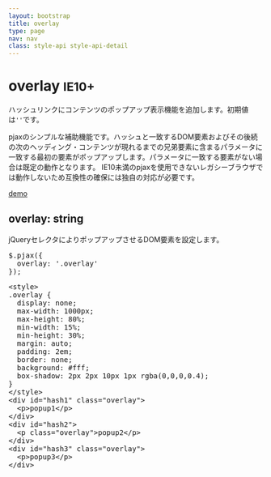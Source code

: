 ```yaml
---
layout: bootstrap
title: overlay
type: page
nav: nav
class: style-api style-api-detail
---
```


# overlay <small><span class="label label-warning">IE10+</span></small>
ハッシュリンクにコンテンツのポップアップ表示機能を追加します。初期値は`''`です。

pjaxのシンプルな補助機能です。ハッシュと一致するDOM要素およびその後続の次のヘッディング・コンテンツが現れるまでの兄弟要素に含まるパラメータに一致する最初の要素がポップアップします。パラメータに一致する要素がない場合は既定の動作となります。
IE10未満のpjaxを使用できないレガシーブラウザでは動作しないため互換性の確保には独自の対応が必要です。

<a href="{{ site.basepath }}demo/overlay/" target="_blank" class="btn btn-primary" role="button">demo</a>

## overlay: string
jQueryセレクタによりポップアップさせるDOM要素を設定します。

<pre class="sh brush: js;">
$.pjax({
  overlay: '.overlay'
});
</pre>

<pre class="sh brush: html;">
&lt;style&gt;
.overlay {
  display: none;
  max-width: 1000px;
  max-height: 80%;
  min-width: 15%;
  min-height: 30%;
  margin: auto;
  padding: 2em;
  border: none;
  background: #fff;
  box-shadow: 2px 2px 10px 1px rgba(0,0,0,0.4);
}
&lt;/style&gt;
&lt;div id="hash1" class="overlay"&gt;
  &lt;p&gt;popup1&lt;/p&gt;
&lt;/div&gt;
&lt;div id="hash2"&gt;
  &lt;p class="overlay"&gt;popup2&lt;/p&gt;
&lt;/div&gt;
&lt;div id="hash3" class="overlay"&gt;
  &lt;p&gt;popup3&lt;/p&gt;
&lt;/div&gt;
</pre>
